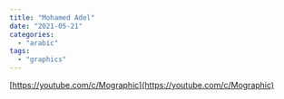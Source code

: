 ```yaml
---
title: "Mohamed Adel"
date: "2021-05-21"
categories:
  - "arabic"
tags:
  - "graphics"
---
```


[https://youtube.com/c/Mographic](https://youtube.com/c/Mographic)
